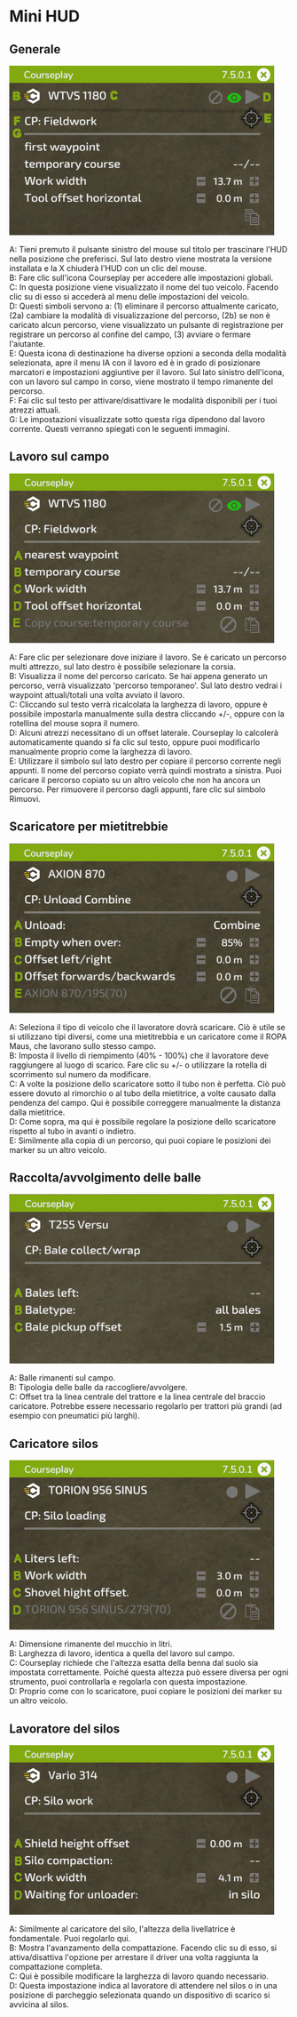 # Mini HUD
## Generale

![Image](../assets/images/minihudhelp_general_0_0_478_305.png)

  
A: Tieni premuto il pulsante sinistro del mouse sul titolo per trascinare l'HUD nella posizione che preferisci. Sul lato destro viene mostrata la versione installata e la X chiuderà l'HUD con un clic del mouse.  
B: Fare clic sull'icona Courseplay per accedere alle impostazioni globali.  
C: In questa posizione viene visualizzato il nome del tuo veicolo. Facendo clic su di esso si accederà al menu delle impostazioni del veicolo.  
D: Questi simboli servono a: (1) eliminare il percorso attualmente caricato, (2a) cambiare la modalità di visualizzazione del percorso, (2b) se non è caricato alcun percorso, viene visualizzato un pulsante di registrazione per registrare un percorso al confine del campo, (3) avviare o fermare l'aiutante.  
E: Questa icona di destinazione ha diverse opzioni a seconda della modalità selezionata, apre il menu IA con il lavoro ed è in grado di posizionare marcatori e impostazioni aggiuntive per il lavoro. Sul lato sinistro dell'icona, con un lavoro sul campo in corso, viene mostrato il tempo rimanente del percorso.  
F: Fai clic sul testo per attivare/disattivare le modalità disponibili per i tuoi atrezzi attuali.  
G: Le impostazioni visualizzate sotto questa riga dipendono dal lavoro corrente. Questi verranno spiegati con le seguenti immagini.  


## Lavoro sul campo

![Image](../assets/images/minihudhelp_fieldwork_0_0_478_305.png)

  
A: Fare clic per selezionare dove iniziare il lavoro. Se è caricato un percorso multi attrezzo, sul lato destro è possibile selezionare la corsia.  
B: Visualizza il nome del percorso caricato. Se hai appena generato un percorso, verrà visualizzato 'percorso temporaneo'. Sul lato destro vedrai i waypoint attuali/totali una volta avviato il lavoro.  
C: Cliccando sul testo verrà ricalcolata la larghezza di lavoro, oppure è possibile impostarla manualmente sulla destra cliccando +/-, oppure con la rotellina del mouse sopra il numero.  
D: Alcuni atrezzi necessitano di un offset laterale. Courseplay lo calcolerà automaticamente quando si fa clic sul testo, oppure puoi modificarlo manualmente proprio come la larghezza di lavoro.  
E: Utilizzare il simbolo sul lato destro per copiare il percorso corrente negli appunti. Il nome del percorso copiato verrà quindi mostrato a sinistra. Puoi caricare il percorso copiato su un altro veicolo che non ha ancora un percorso. Per rimuovere il percorso dagli appunti, fare clic sul simbolo Rimuovi.  


## Scaricatore per mietitrebbie

![Image](../assets/images/minihudhelp_combineunload_0_0_478_305.png)

  
A: Seleziona il tipo di veicolo che il lavoratore dovrà scaricare. Ciò è utile se si utilizzano tipi diversi, come una mietitrebbia e un caricatore come il ROPA Maus, che lavorano sullo stesso campo.  
B: Imposta il livello di riempimento (40% - 100%) che il lavoratore deve raggiungere al luogo di scarico. Fare clic su +/- o utilizzare la rotella di scorrimento sul numero da modificare.  
C: A volte la posizione dello scaricatore sotto il tubo non è perfetta. Ciò può essere dovuto al rimorchio o al tubo della mietitrice, a volte causato dalla pendenza del campo. Qui è possibile correggere manualmente la distanza dalla mietitrice.  
D: Come sopra, ma qui è possibile regolare la posizione dello scaricatore rispetto al tubo in avanti o indietro.  
E: Similmente alla copia di un percorso, qui puoi copiare le posizioni dei marker su un altro veicolo.  


## Raccolta/avvolgimento delle balle

![Image](../assets/images/minihudhelp_balecollect_0_0_478_305.png)

  
A: Balle rimanenti sul campo.  
B: Tipologia delle balle da raccogliere/avvolgere.  
C: Offset tra la linea centrale del trattore e la linea centrale del braccio caricatore. Potrebbe essere necessario regolarlo per trattori più grandi (ad esempio con pneumatici più larghi).  


## Caricatore silos

![Image](../assets/images/minihudhelp_siloloader_0_0_478_305.png)

  
A: Dimensione rimanente del mucchio in litri.  
B: Larghezza di lavoro, identica a quella del lavoro sul campo.  
C: Courseplay richiede che l'altezza esatta della benna dal suolo sia impostata correttamente. Poiché questa altezza può essere diversa per ogni strumento, puoi controllarla e regolarla con questa impostazione.  
D: Proprio come con lo scaricatore, puoi copiare le posizioni dei marker su un altro veicolo.  


## Lavoratore del silos

![Image](../assets/images/minihudhelp_siloworker_0_0_478_305.png)

  
A: Similmente al caricatore del silo, l'altezza della livellatrice è fondamentale. Puoi regolarlo qui.  
B: Mostra l'avanzamento della compattazione. Facendo clic su di esso, si attiva/disattiva l'opzione per arrestare il driver una volta raggiunta la compattazione completa.  
C: Qui è possibile modificare la larghezza di lavoro quando necessario.  
D: Questa impostazione indica al lavoratore di attendere nel silos o in una posizione di parcheggio selezionata quando un dispositivo di scarico si avvicina al silos.  


